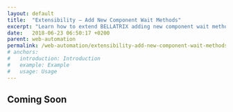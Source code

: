 ```yaml
---
layout: default
title:  "Extensibility – Add New Component Wait Methods"
excerpt: "Learn how to extend BELLATRIX adding new component wait methods."
date:   2018-06-23 06:50:17 +0200
parent: web-automation
permalink: /web-automation/extensibility-add-new-component-wait-methods/
# anchors:
#   introduction: Introduction
#   example: Example
#   usage: Usage
---
```

Coming Soon
-------
<!-- Introduction
------------
Imagine that you want to wait for an element to have a specific style. First, you need to create a new 'WaitStrategy' class that inheriting the **WaitStrategy** class.

Example
-------
```java
public class ToHaveStyleWaitStrategy extends WaitStrategy {
    public final String elementStyle;

    public ToHaveStyleWaitStrategy(String elementStyle) {
        timeoutInterval = ConfigurationService.get(WebSettings.class).getTimeoutSettings().getElementToBeClickableTimeout();
        sleepInterval = ConfigurationService.get(WebSettings.class).getTimeoutSettings().getSleepInterval();
        this.elementStyle = elementStyle;
    }

    public static ToHaveStyleWaitStrategy of(String elementStyle) {
        return new ToHaveStyleWaitStrategy(elementStyle);
    }

    @Override
    public void waitUntil(SearchContext searchContext, By by) {
        waitUntil((x) -> elementHasStyle(searchContext, by));
    }

    private boolean elementHasStyle(SearchContext searchContext, By by) {
        var element = findElement(searchContext, by);
        try {
            return element != null && element.getAttribute("style").equals(elementStyle);
        } catch (StaleElementReferenceException | NoSuchElementException e) {
            return false;
        }
    }
}
```
Find the element and check the current value in the style attribute. The internal **waitUntil** will wait until the value changes in the specified time. -->

<!-- The next and final step is to create an extension method for all UI elements.

```csharp
public static class UntilElementsExtensions
{
    public static TElementType ToHasSpecificStyle<TElementType>(this TElementType element, string style, int? timeoutInterval = null, int? sleepInterval = null)
        where TElementType : Element
    {
        var until = new WaitToHasStyleStrategy(style, timeoutInterval, sleepInterval);
        element.ValidateState(until);
        return element;
    }
}
```
After UntilHasStyle is created, it is important to be passed on to the element’s EnsureState method. -->

<!-- Usage
------------
```java
public class NewElementWaitTests extends WebTest {
    @Test
    public void promotionsPageOpened_When_PromotionsButtonClicked() {
        app().navigate().to("http://demos.bellatrix.solutions/");

        var promotionsLink = app().create().byLinkText(Anchor.class, "promo");

        promotionsLink.ensureState(ToHaveStyleWaitStrategy.of("padding: 1.618em 1em"));
        promotionsLink.click();
    }
}
```
After that, you can use the new wait method as shown in the example:
```java
var promotionsLink = app().create().byLinkText(Anchor.class, "promo");
promotionsLink.ensureState(ToHaveStyleWaitStrategy.of("padding: 1.618em 1em"));
``` -->